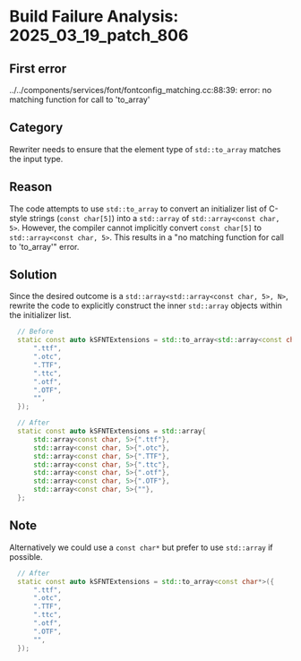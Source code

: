 # Build Failure Analysis: 2025_03_19_patch_806

## First error

../../components/services/font/fontconfig_matching.cc:88:39: error: no matching function for call to 'to_array'

## Category
Rewriter needs to ensure that the element type of `std::to_array` matches the input type.

## Reason
The code attempts to use `std::to_array` to convert an initializer list of C-style strings (`const char[5]`) into a `std::array` of `std::array<const char, 5>`. However, the compiler cannot implicitly convert `const char[5]` to `std::array<const char, 5>`. This results in a "no matching function for call to 'to_array'" error.

## Solution

Since the desired outcome is a `std::array<std::array<const char, 5>, N>`, rewrite the code to explicitly construct the inner `std::array` objects within the initializer list.

```c++
  // Before
  static const auto kSFNTExtensions = std::to_array<std::array<const char, 5>>({
      ".ttf",
      ".otc",
      ".TTF",
      ".ttc",
      ".otf",
      ".OTF",
      "",
  });

  // After
  static const auto kSFNTExtensions = std::array{
      std::array<const char, 5>{".ttf"},
      std::array<const char, 5>{".otc"},
      std::array<const char, 5>{".TTF"},
      std::array<const char, 5>{".ttc"},
      std::array<const char, 5>{".otf"},
      std::array<const char, 5>{".OTF"},
      std::array<const char, 5>{""},
  };
```

## Note
Alternatively we could use a `const char*` but prefer to use `std::array` if possible.

```c++
  // After
  static const auto kSFNTExtensions = std::to_array<const char*>({
      ".ttf",
      ".otc",
      ".TTF",
      ".ttc",
      ".otf",
      ".OTF",
      "",
  });